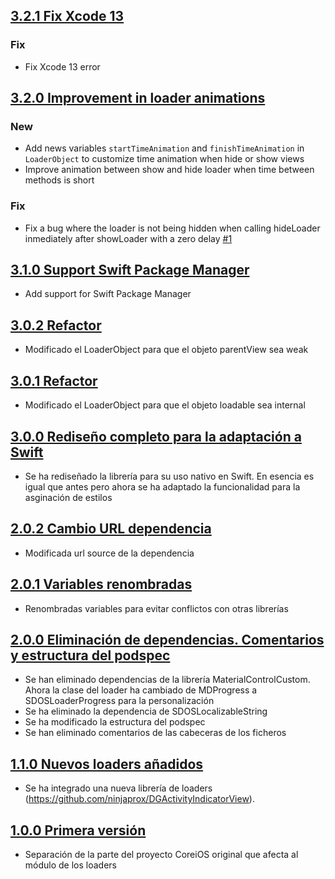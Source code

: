 ## [3.2.1 Fix Xcode 13](https://github.com/SDOSLabs/SDOSLoader/tree/3.2.1)

### Fix

- Fix Xcode 13 error

## [3.2.0 Improvement in loader animations](https://github.com/SDOSLabs/SDOSLoader/tree/3.2.0)

### New

- Add news variables `startTimeAnimation` and `finishTimeAnimation` in `LoaderObject` to customize time animation when hide or show views
- Improve animation between show and hide loader when time between methods is short

### Fix

- Fix a bug where the loader is not being hidden when calling hideLoader inmediately after showLoader with a zero delay [#1](https://github.com/SDOSLabs/SDOSLoader/issues/1)

## [3.1.0 Support Swift Package Manager](https://github.com/SDOSLabs/SDOSLoader/tree/3.1.0)

-  Add support for Swift Package Manager

## [3.0.2 Refactor](https://github.com/SDOSLabs/SDOSLoader/tree/v3.0.2)

- Modificado el LoaderObject para que el objeto parentView sea weak

## [3.0.1 Refactor](https://github.com/SDOSLabs/SDOSLoader/tree/v3.0.1)

- Modificado el LoaderObject para que el objeto loadable sea internal

## [3.0.0 Rediseño completo para la adaptación a Swift](https://github.com/SDOSLabs/SDOSLoader/tree/v3.0.0)

- Se ha rediseñado la librería para su uso nativo en Swift. En esencia es igual que antes pero ahora se ha adaptado la funcionalidad para la asginación de estilos

## [2.0.2 Cambio URL dependencia](https://github.com/SDOSLabs/SDOSLoader/tree/v2.0.2)

- Modificada url source de la dependencia

## [2.0.1 Variables renombradas](https://github.com/SDOSLabs/SDOSLoader/tree/v2.0.1)

- Renombradas variables para evitar conflictos con otras librerías

## [2.0.0 Eliminación de dependencias. Comentarios y estructura del podspec](https://github.com/SDOSLabs/SDOSLoader/tree/v2.0.0)

- Se han eliminado dependencias de la librería MaterialControlCustom. Ahora la clase del loader ha cambiado de MDProgress a SDOSLoaderProgress para la personalización
- Se ha eliminado la dependencia de SDOSLocalizableString
- Se ha modificado la estructura del podspec
- Se han eliminado comentarios de las cabeceras de los ficheros

## [1.1.0 Nuevos loaders añadidos](https://github.com/SDOSLabs/SDOSLoader/tree/v1.1.0)

- Se ha integrado una nueva librería de loaders (https://github.com/ninjaprox/DGActivityIndicatorView). 

## [1.0.0 Primera versión](https://github.com/SDOSLabs/SDOSLoader/tree/v1.0.0)

- Separación de la parte del proyecto CoreiOS original que afecta al módulo de los loaders
